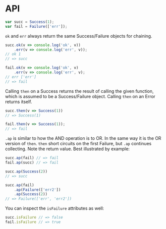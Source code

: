 # API

```js
var succ = Success(1);
var fail = Failure(['err']);
```

`ok` and `err` always return the same Success/Failure objects
for chaining.

```js
succ.ok(v => console.log('ok', v))
    .err(v => console.log('err', v));
// ok 1
// => succ

fail.ok(v => console.log('ok', v)
    .err(v => console.log('err', v);
// err ['err']
// => fail
```

Calling `then` on a Success returns the result of calling the given
function, which is assumed to be a Success/Failure object. Calling
`then` on an Error returns itself.

```js
succ.then(v => Success(1))
// => Success(1)

fail.then(v => Success(1));
// => fail
```

`.ap` is similar to how the AND operation is to OR. In the same way
it is the OR version of `then`. `then` short circuits on the first
Failure, but `.ap` continues collecting. Note the return value. Best
illustrated by example:

```js
succ.ap(fail) // => fail
fail.ap(succ) // => fail

succ.ap(Success(2))
// => succ

succ.ap(fail)
    .ap(Failure(['err2'])
    .ap(Success(2))
// => Failure(['err', 'err2'])
```

You can inspect the `isFailure` attributes as well:

```js
succ.isFailure // => false
fail.isFailure // => true
```
